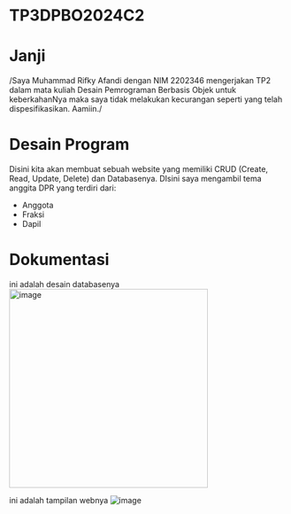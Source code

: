 # TP3DPBO2024C2

# Janji
/Saya Muhammad Rifky Afandi dengan NIM 2202346 mengerjakan TP2 dalam mata kuliah Desain Pemrograman Berbasis Objek untuk keberkahanNya maka saya tidak melakukan kecurangan seperti yang telah dispesifikasikan. Aamiin./

# Desain Program
Disini kita akan membuat sebuah website yang memiliki CRUD (Create, Read, Update, Delete) dan Databasenya. DIsini saya mengambil tema anggita DPR yang terdiri dari:
- Anggota
- Fraksi
- Dapil


# Dokumentasi
ini adalah desain databasenya
<img width="359" alt="image" src="https://github.com/rifkytech07/TP3DPBO2024C2/assets/147624515/3de9add5-e3b3-4497-a5a0-7ba6942bf5cd">

ini adalah tampilan webnya
![image](https://github.com/rifkytech07/TP3DPBO2024C2/assets/147624515/bc29f42d-da03-4566-8705-4309b6b51726)
